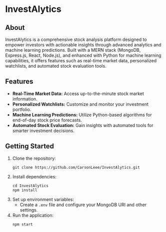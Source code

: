 # InvestAlytics

## About

InvestAlytics is a comprehensive stock analysis platform designed to empower investors with actionable insights through advanced analytics and machine learning predictions. Built with a MERN stack (MongoDB, Express.js, React, Node.js), and enhanced with Python for machine learning capabilities, it offers features such as real-time market data, personalized watchlists, and automated stock evaluation tools.

## Features

- **Real-Time Market Data:** Access up-to-the-minute stock market information.
- **Personalized Watchlists:** Customize and monitor your investment portfolio.
- **Machine Learning Predictions:** Utilize Python-based algorithms for end-of-day stock price forecasts.
- **Automated Stock Evaluation:** Gain insights with automated tools for smarter investment decisions.

## Getting Started

1. Clone the repository:
   ```
   git clone https://github.com/CarsonLeee/InvestAlytics.git
   ```
2. Install dependencies:
   ```
   cd InvestAlytics
   npm install
   ```
3. Set up environment variables:
   - Create a `.env` file and configure your MongoDB URI and other settings.
4. Run the application:
   ```
   npm start
   ```

